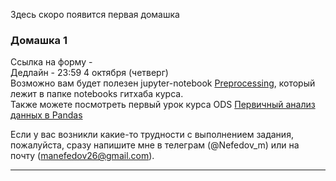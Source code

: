 Здесь скоро появится первая домашка

### Домашка 1
Ссылка на форму -   
Дедлайн - 23:59 4 октября (четверг)  
Возможно вам будет полезен jupyter-notebook [Preprocessing](https://github.com/mannefedov/compling_nlp_hse_course/blob/master/notebooks/Preprocessing.ipynb), который лежит в папке notebooks гитхаба курса.  
Также можете посмотреть первый урок курса ODS [Первичный анализ данных в Pandas](https://habr.com/company/ods/blog/322626/)

Если у вас возникли какие-то трудности с выполнением задания, пожалуйста, сразу напишите мне в телеграм (@Nefedov_m) или на почту (manefedov26@gmail.com).


---

